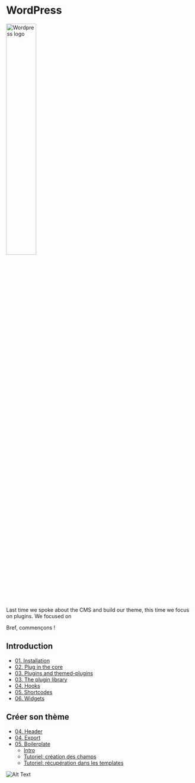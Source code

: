 # WordPress

<img src="./images/wordpress-logo11.png" alt="Wordpress logo" width="40%" heigth="40%" margin="auto" />


Last time we spoke about the CMS and build our theme, this time we focus on plugins. We focused on

Bref, commençons !

## Introduction

- [01. Installation](content/01.InstallationBases.md)
- [02. Plug in the core](content/02.structurefichiers.md)
- [03. Plugins and themed-plugins](content/01.hierarchy.md)
- [03. The plugin library](content/01.hierarchy.md)
- [04. Hooks](content/02.Functions.md)
- [05. Shortcodes](content/03.codex.md)
- [06. Widgets](content/04.functionsutiles.md)

## Créer son thème


- [04. Header](ACF/)
- [04. Export](ACF/)
- [05. Boilerplate](ACF/)
	- [Intro](ACF/)
	- [Tutoriel: création des champs](ACF/tutoriel1.md)
	- [Tutoriel: récupération dans les templates](ACF/tutoriel2.md)

![Alt Text](https://c.tenor.com/enoxxJtm0yMAAAAC/neo-plugging-to-matrix.gif)

